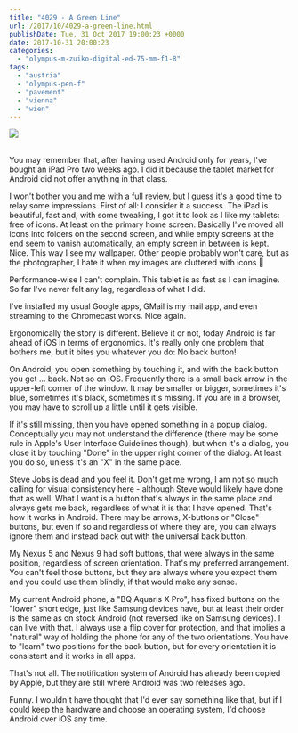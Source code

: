 ```yaml
---
title: "4029 - A Green Line"
url: /2017/10/4029-a-green-line.html
publishDate: Tue, 31 Oct 2017 19:00:23 +0000
date: 2017-10-31 20:00:23
categories: 
  - "olympus-m-zuiko-digital-ed-75-mm-f1-8"
tags: 
  - "austria"
  - "olympus-pen-f"
  - "pavement"
  - "vienna"
  - "wien"
---
```

<div class="container">
<div class="center"><a target="_blank" href="https://d25zfm9zpd7gm5.cloudfront.net/1200x1200/2017/20170425_164419_lr.jpg"><img class="webfeedsFeaturedVisual" src="https://d25zfm9zpd7gm5.cloudfront.net/0600x0600/2017/20170425_164419_lr.jpg" /></a></div>
</div>
<br />

You may remember that, after having used Android only for years, I've bought an iPad Pro two weeks ago. I did it because the tablet market for Android did not offer anything in that class.

I won't bother you and me with a full review, but I guess it's a good time to relay some impressions. First of all: I consider it a success. The iPad is beautiful, fast and, with some tweaking, I got it to look as I like my tablets: free of icons. At least on the primary home screen. Basically I've moved all icons into folders on the second screen, and while empty screens at the end seem to vanish automatically, an empty screen in between is kept. Nice. This way I see my wallpaper. Other people probably won't care, but as the photographer, I hate it when my images are cluttered with icons 🙂

Performance-wise I can't complain. This tablet is as fast as I can imagine. So far I've never felt any lag, regardless of what I did.

I've installed my usual Google apps, GMail is my mail app, and even streaming to the Chromecast works. Nice again.

Ergonomically the story is different. Believe it or not, today Android is far ahead of iOS in terms of ergonomics. It's really only one problem that bothers me, but it bites you whatever you do: No back button!

On Android, you open something by touching it, and with the back button you get ... back. Not so on iOS. Frequently there is a small back arrow in the upper-left corner of the window. It may be smaller or bigger, sometimes it's blue, sometimes it's black, sometimes it's missing. If you are in a browser, you may have to scroll up a little until it gets visible. 

If it's still missing, then you have opened something in a popup dialog. Conceptually you may not understand the difference (there may be some rule in Apple's User Interface Guidelines though), but when it's a dialog, you close it by touching "Done" in the upper right corner of the dialog. At least you do so, unless it's an "X" in the same place.

Steve Jobs is dead and you feel it. Don't get me wrong, I am not so much calling for visual consistency here - although Steve would likely have done that as well. What I want is a button that's always in the same place and always gets me back, regardless of what it is that I have opened. That's how it works in Android. There may be arrows, X-buttons or "Close" buttons, but even if so and regardless of where they are, you can always ignore them and instead back out with the universal back button.

My Nexus 5 and Nexus 9 had soft buttons, that were always in the same position, regardless of screen orientation. That's my preferred arrangement. You can't feel those buttons, but they are always where you expect them and you could use them blindly, if that would make any sense.

My current Android phone, a "BQ Aquaris X Pro", has fixed buttons on the "lower" short edge, just like Samsung devices have, but at least their order is the same as on stock Android (not reversed like on Samsung devices). I can live with that. I always use a flip cover for protection, and that implies a "natural" way of holding the phone for any of the two orientations. You have to "learn" two positions for the back button, but for every orientation it is consistent and it works in all apps.

That's not all. The notification system of Android has already been copied by Apple, but they are still where Android was two releases ago.

Funny. I wouldn't have thought that I'd ever say something like that, but if I could keep the hardware and choose an operating system, I'd choose Android over iOS any time.
